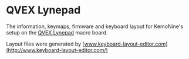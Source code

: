 # QVEX Lynepad

The information, keymaps, firmware and keyboard layout for KemoNine's setup on the [QVEX Lynepad](https://www.tindie.com/products/qvex_tech/qvex-lynepad-macro-keypad/) macro board.

Layout files were generated by [www.keyboard-layout-editor.com](http://www.keyboard-layout-editor.com/)
